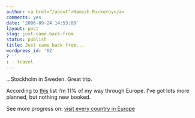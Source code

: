```yaml
---
author: <a href="/about">Hamish Rickerby</a>
comments: yes
date: '2006-09-24 14:53:00'
layout: post
slug: just-came-back-from
status: publish
title: Just came back from...
wordpress_id: '62'
? ''
: - travel
---
```


<div><div><p>...Stockholm in Sweden.  Great trip.</p>	<p>According to <a href="http://www.listsofbests.com/list/7915/compare/rickerbh">this</a> list I&#8217;m 11% of my way through Europe.  I&#8217;ve got lots more planned, but nothing new booked.</p></div><div>See more progress on: <a href="http://www.43things.com/people/progress/rickerbh?on=2120340">visit every country in Europe</a></div></div>